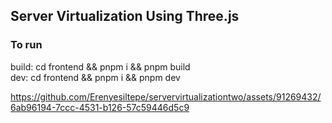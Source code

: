 

## Server Virtualization Using Three.js

### To run

build: cd frontend && pnpm i && pnpm build </br>
dev: cd frontend && pnpm i && pnpm dev


https://github.com/Erenyesiltepe/servervirtualizationtwo/assets/91269432/6ab96194-7ccc-4531-b126-57c59446d5c9


